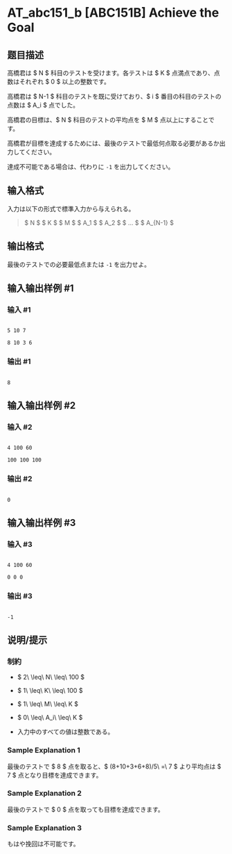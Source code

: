 # AT_abc151_b [ABC151B] Achieve the Goal

## 题目描述

[problemUrl]: https://atcoder.jp/contests/abc151/tasks/abc151_b

高橋君は $ N $ 科目のテストを受けます。各テストは $ K $ 点満点であり、点数はそれぞれ $ 0 $ 以上の整数です。

高橋君は $ N-1 $ 科目のテストを既に受けており、$ i $ 番目の科目のテストの点数は $ A_i $ 点でした。

高橋君の目標は、$ N $ 科目のテストの平均点を $ M $ 点以上にすることです。

高橋君が目標を達成するためには、最後のテストで最低何点取る必要があるか出力してください。

達成不可能である場合は、代わりに `-1` を出力してください。

## 输入格式

入力は以下の形式で標準入力から与えられる。

> $ N $ $ K $ $ M $ $ A_1 $ $ A_2 $ $ ... $ $ A_{N-1} $

## 输出格式

最後のテストでの必要最低点または `-1` を出力せよ。

## 输入输出样例 #1

### 输入 #1

```
5 10 7
8 10 3 6
```

### 输出 #1

```
8
```

## 输入输出样例 #2

### 输入 #2

```
4 100 60
100 100 100
```

### 输出 #2

```
0
```

## 输入输出样例 #3

### 输入 #3

```
4 100 60
0 0 0
```

### 输出 #3

```
-1
```

## 说明/提示

### 制約

- $ 2\ \leq\ N\ \leq\ 100 $
- $ 1\ \leq\ K\ \leq\ 100 $
- $ 1\ \leq\ M\ \leq\ K $
- $ 0\ \leq\ A_i\ \leq\ K $
- 入力中のすべての値は整数である。

### Sample Explanation 1

最後のテストで $ 8 $ 点を取ると、$ (8+10+3+6+8)/5\ =\ 7 $ より平均点は $ 7 $ 点となり目標を達成できます。

### Sample Explanation 2

最後のテストで $ 0 $ 点を取っても目標を達成できます。

### Sample Explanation 3

もはや挽回は不可能です。